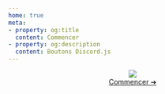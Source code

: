 ```yaml
---
home: true
meta:
- property: og:title
  content: Commencer
- property: og:description
  content: Boutons Discord.js
---
```



<div align="center">
  <a href="https://www.npmjs.com/package/discord-buttons"><img src="https://cdn.discordapp.com/attachments/846455339419172874/848300816288055296/Main.png"></a>
  <div class="getstartedlink"><a href="/fr/documentation/#welcome">Commencer ➔</a></div>
</div>